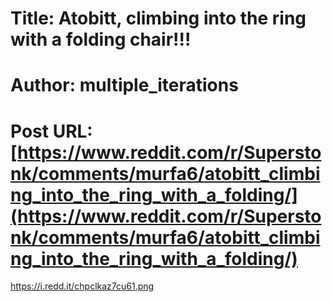 # Title: Atobitt, climbing into the ring with a folding chair!!!
# Author: multiple_iterations
# Post URL: [https://www.reddit.com/r/Superstonk/comments/murfa6/atobitt_climbing_into_the_ring_with_a_folding/](https://www.reddit.com/r/Superstonk/comments/murfa6/atobitt_climbing_into_the_ring_with_a_folding/)


https://i.redd.it/chpclkaz7cu61.png